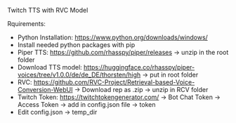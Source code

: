 Twitch TTS with RVC Model

Rquirements:

- Python Installation: https://www.python.org/downloads/windows/
- Install needed python packages with pip
- Piper TTS: https://github.com/rhasspy/piper/releases -> unzip in the root folder
- Download TTS model: https://huggingface.co/rhasspy/piper-voices/tree/v1.0.0/de/de_DE/thorsten/high -> put in root folder
- RVC: https://github.com/RVC-Project/Retrieval-based-Voice-Conversion-WebUI -> Download rep as .zip -> unzip in RCV folder
- Twitch Token: https://twitchtokengenerator.com/ -> Bot Chat Token -> Access Token -> add in config.json file -> token
- Edit config.json -> temp_dir

